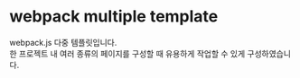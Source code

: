 # webpack multiple template

webpack.js 다중 템플릿입니다.  
한 프로젝트 내 여러 종류의 페이지를 구성할 때 유용하게 작업할 수 있게 구성하였습니다.
